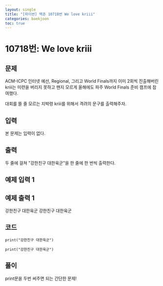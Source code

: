 ```yaml
---
layout: single
title: "[파이썬] 백준 10718번 We love kriii"
categories: baekjoon
toc: true
---
```

# 10718번: We love kriii
## 문제

ACM-ICPC 인터넷 예선, Regional, 그리고 World Finals까지 이미 2회씩 진출해버린 kriii는 미련을 버리지 못하고 왠지 모르게 올해에도 파주 World Finals 준비 캠프에 참여했다.

대회를 뜰 줄 모르는 지박령 kriii를 위해서 격려의 문구를 출력해주자.

## 입력

본 문제는 입력이 없다.

## 출력

두 줄에 걸쳐 "강한친구 대한육군"을 한 줄에 한 번씩 출력한다.

## 예제 입력 1 

## 예제 출력 1 

강한친구 대한육군
강한친구 대한육군

## 코드
`print("강한친구 대한육군")`

`print("강한친구 대한육군")`
## 풀이
print문을 두번 써주면 되는 간단한 문제!
